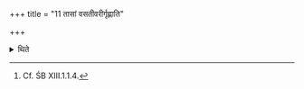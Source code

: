 +++
title = "11 तासां वसतीवरीर्गृह्णाति"

+++

<details><summary>थिते</summary>

11. From these the Vasatīvarī-waters are taken[^1].  

[^1]: Cf. ŚB XIII.1.1.4. 
</details>

